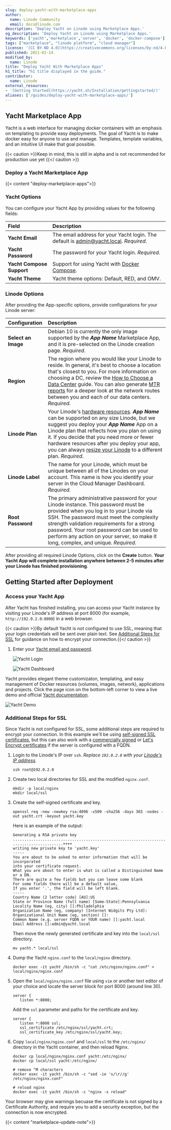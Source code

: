 ```yaml
---
slug: deploy-yacht-with-marketplace-apps
author:
  name: Linode Community
  email: docs@linode.com
description: 'Deploy Yacht on Linode using Marketplace Apps.'
og_description: 'Deploy Yacht on Linode using Marketplace Apps.'
keywords: ['yacht','marketplace','server', 'docker', 'docker-compose']
tags: ["marketplace", "linode platform", "cloud manager"]
license: '[CC BY-ND 4.0](https://creativecommons.org/licenses/by-nd/4.0)'
published: 2021-02-14
modified_by:
  name: Linode
title: "Deploy Yacht With Marketplace Apps"
h1_title: "h1 title displayed in the guide."
contributor:
  name: Linode
external_resources:
- '[Getting Started](https://yacht.sh/Installation/gettingstarted/)'
aliases: ['/guides/deploy-yacht-with-marketplace-apps/']
---
```


## Yacht Marketplace App

<!-- Intro paragraph describing the app and what it accomplishes. -->
Yacht is a web interface for managing docker containers with an emphasis on templating to provide easy deployments. The goal of Yacht is to make docker easy for anyone to use and manage. Templates, template variables, and an intuitive UI make that goal possible.

{{< caution >}}Keep in mind, this is still in alpha and is not recommended for production use yet {{</ caution >}}

### Deploy a Yacht Marketplace App

<!-- shortguide used by every Marketplace app to describe how to deploy from the Cloud Manger -->

{{< content "deploy-marketplace-apps">}}

### Yacht Options
<!-- The following table has three parts. The UDF name, in bold and in one column, followed by
     UDF description in the second column. The description is in normal text, with an optional
     "Required." tag at the end of the description, in italics, if the field is mandatory. -->
You can configure your Yacht App by providing values for the following fields:

| **Field** | **Description** |
|:--------------|:------------|
| **Yacht Email** | The email address for your Yacht login. The default is admin@yacht.local. *Required*. |
| **Yacht Password** | The password for your Yacht login. *Required*. |
| **Yacht Compose Support** | Support for using Yacht with [Docker Compose](https://yacht.sh/Advanced/docker-compose/). |
| **Yacht Theme** | Yacht theme options: Default, RED, and OMV. |



### Linode Options

After providing the App-specific options, provide configurations for your Linode server:
<!-- Be sure to edit the Select an Image and Linode Plan to match app's needs -->

| **Configuration** | **Description** |
|:--------------|:------------|
| **Select an Image** | Debian 10 is currently the only image supported by the ___App Name___ Marketplace App, and it is pre-selected on the Linode creation page. *Required*. |
| **Region** | The region where you would like your Linode to reside. In general, it's best to choose a location that's closest to you. For more information on choosing a DC, review the [How to Choose a Data Center](/docs/platform/how-to-choose-a-data-center) guide. You can also generate [MTR reports](/docs/networking/diagnostics/diagnosing-network-issues-with-mtr/) for a deeper look at the network routes between you and each of our data centers. *Required*. |
| **Linode Plan** | Your Linode's [hardware resources](/docs/platform/how-to-choose-a-linode-plan/#hardware-resource-definitions). ___App Name___ can be supported on any size Linode, but we suggest you deploy your ___App Name___ App on a Linode plan that reflects how you plan on using it. If you decide that you need more or fewer hardware resources after you deploy your app, you can always [resize your Linode](/docs/platform/disk-images/resizing-a-linode/) to a different plan. *Required*. |
| **Linode Label** | The name for your Linode, which must be unique between all of the Linodes on your account. This name is how you identify your server in the Cloud Manager Dashboard. *Required*. |
| **Root Password** | The primary administrative password for your Linode instance. This password must be provided when you log in to your Linode via SSH. The password must meet the complexity strength validation requirements for a strong password. Your root password can be used to perform any action on your server, so make it long, complex, and unique. *Required*. |

<!-- the following disclaimer lets the user know how long it will take
     to deploy the app -->
After providing all required Linode Options, click on the **Create** button. **Your Yacht App will complete installation anywhere between 2-5 minutes after your Linode has finished provisioning**.

## Getting Started after Deployment
<!-- the following headings and paragraphs outline the steps necessary
     to access and interact with the Marketplace app. -->

### Access your Yacht App
After Yacht has finished installing, you can access your Yacht instance by visiting your Linode's IP address at port 8000 (for example, `http://192.0.2.0:8000`) in a web browser.

{{< caution >}}By default Yacht is not configured to use SSL, meaning that your login credentials will be sent over plain text. See [Additional Steps for SSL](#additional-steps-for-ssl) for guidance on how to encrypt your connection.{{</ caution >}}

1.  Enter your [Yacht email and password](#yacht-options).

    ![Yacht Login](yacht-login.png)

    ![Yacht Dashboard](yacht-dashboard.png)


Yacht provides elegant theme customizaton, templating, and easy management of Docker resources (volumes, images, network), applications and projects. Click the page icon on the bottom-left corner to view a live demo and official [Yacht documentation](https://yacht.sh/).

![Yacht Demo](yacht-demo.png)

### Additional Steps for SSL
Since Yacht is not configured for SSL, some additional steps are required to encrypt your connection. In this example we'll be using [self-signed SSL certificates](/docs/guides/create-a-self-signed-tls-certificate/), but this can also work with a [commercially signed](/docs/guides/obtain-a-commercially-signed-tls-certificate/) or [Let's Encrypt certificates](/docs/guides/install-lets-encrypt-to-create-ssl-certificates/) if the server is configured with a FQDN.

1.   Login to the Linode's IP over `ssh`. _Replace `192.0.2.0` with your [Linode's IP address](/docs/quick-answers/linode-platform/find-your-linodes-ip-address/)._
     ```
     ssh root@192.0.2.0
     ```

1.   Create two local directories for SSL and the modified `nginx.conf`.
     ```
     mkdir -p local/nginx
     mkdir local/ssl
     ```
1.   Create the self-signed certificate and key.
     ```
     openssl req -new -newkey rsa:4096 -x509 -sha256 -days 365 -nodes -out yacht.crt -keyout yacht.key
     ```
     Here is an example of the output:
     ```
     Generating a RSA private key
     ...............................................................................................................................................+
     ......................++++
     writing new private key to 'yacht.key'
     -----
     You are about to be asked to enter information that will be incorporated
     into your certificate request.
     What you are about to enter is what is called a Distinguished Name or a DN.
     There are quite a few fields but you can leave some blank
     For some fields there will be a default value,
     If you enter '.', the field will be left blank.
     -----
     Country Name (2 letter code) [AU]:US
     State or Province Name (full name) [Some-State]:Pennsylvania
     Locality Name (eg, city) []:Philadelphia
     Organization Name (eg, company) [Internet Widgits Pty Ltd]:
     Organizational Unit Name (eg, section) []:
     Common Name (e.g. server FQDN or YOUR name) []:yacht.local
     Email Address []:admin@yacht.local
     ```
     Then move the newly generated certificate and key into the `local/ssl` directory.
     ```
     mv yacht.* local/ssl
     ```

1.   Dump the Yacht `nginx.conf` to the `local/nginx` directory. 
     ```
     docker exec -it yacht /bin/sh -c "cat /etc/nginx/nginx.conf" > local/nginx/nginx.conf
     ```
1.   Open the `local/nginx/nginx.conf` file using `vim` or another text editor of your choice and locate the server block for port 8000 (around line 30).
     ```
     server {
        listen *:8000;
     ```
     Add the `ssl` parameter and paths for the certificate and key.
     ```
     server {
        listen *:8000 ssl;
        ssl_certificate /etc/nginx/ssl/yacht.crt;
        ssl_certificate_key /etc/nginx/ssl/yacht.key;
     ```

1.   Copy `local/nginx/nginx.conf` and `local/ssl` to the `/etc/nginx/` directory in the Yacht container, and then reload Nginx.
     ```
     docker cp local/nginx/nginx.conf yacht:/etc/nginx/
     docker cp local/ssl yacht:/etc/nginx/

     # remove ^M characters
     docker exec -it yacht /bin/sh -c "sed -ie 's/\r//g' /etc/nginx/nginx.conf"
     
     # reload nginx
     docker exec -it yacht /bin/sh -c "nginx -s reload"
     ```

Your browser may give warnings becuase the certificate is not signed by a Certificate Authority, and require you to add a security exception, but the connection is now encrypted.

<!-- the following shortcode informs the user that Linode does not provide automatic updates
     to the Marketplace app, and that the user is responsible for the security and longevity
     of the installation. -->
{{< content "marketplace-update-note">}}
